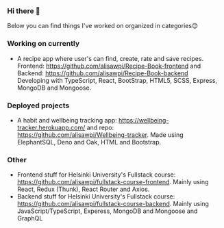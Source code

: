 ### Hi there 👋

Below you can find things I've worked on organized in categories😊

### Working on currently
- A recipe app where user's can find, create, rate and save recipes.  
Frontend:  https://github.com/alisawpi/Recipe-Book-frontend and Backend: https://github.com/alisawpi/Recipe-Book-backend  
Developing with TypeScript, React, BootStrap, HTML5, SCSS, Express, MongoDB and Mongoose. 

### Deployed projects
- A habit and wellbeing tracking app: https://wellbeing-tracker.herokuapp.com/ and repo: https://github.com/alisawpi/Wellbeing-tracker. 
  Made using ElephantSQL, Deno and Oak, HTML and Bootstrap.

### Other
- Frontend stuff for Helsinki University's Fullstack course: https://github.com/alisawpi/fullstack-course-frontend.
  Mainly using React, Redux (Thunk), React Router and Axios.
- Backend stuff for Helsinki University's Fullstack course: https://github.com/alisawpi/fullstack-course-backend.
  Mainly using JavaScript/TypeScript, Experess, MongoDB and Mongoose and GraphQL

<!--
**alisawpi/alisawpi** is a ✨ _special_ ✨ repository because its `README.md` (this file) appears on your GitHub profile.

Here are some ideas to get you started:

- 🔭 I’m currently working on ...
- 🌱 I’m currently learning ...
- 👯 I’m looking to collaborate on ...
- 🤔 I’m looking for help with ...
- 💬 Ask me about ...
- 📫 How to reach me: ...
- 😄 Pronouns: ...
- ⚡ Fun fact: ...
-->
